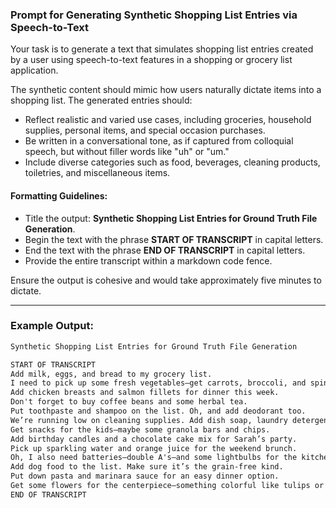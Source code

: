 ### **Prompt for Generating Synthetic Shopping List Entries via Speech-to-Text**

Your task is to generate a text that simulates shopping list entries created by a user using speech-to-text features in a shopping or grocery list application.

The synthetic content should mimic how users naturally dictate items into a shopping list. The generated entries should:

- Reflect realistic and varied use cases, including groceries, household supplies, personal items, and special occasion purchases.
- Be written in a conversational tone, as if captured from colloquial speech, but without filler words like "uh" or "um."
- Include diverse categories such as food, beverages, cleaning products, toiletries, and miscellaneous items.

#### **Formatting Guidelines:**
- Title the output: **Synthetic Shopping List Entries for Ground Truth File Generation**.
- Begin the text with the phrase **START OF TRANSCRIPT** in capital letters.
- End the text with the phrase **END OF TRANSCRIPT** in capital letters.
- Provide the entire transcript within a markdown code fence.

Ensure the output is cohesive and would take approximately five minutes to dictate.

---

### Example Output:

```markdown
Synthetic Shopping List Entries for Ground Truth File Generation

START OF TRANSCRIPT
Add milk, eggs, and bread to my grocery list.
I need to pick up some fresh vegetables—get carrots, broccoli, and spinach.
Add chicken breasts and salmon fillets for dinner this week.
Don't forget to buy coffee beans and some herbal tea.
Put toothpaste and shampoo on the list. Oh, and add deodorant too.
We’re running low on cleaning supplies. Add dish soap, laundry detergent, and paper towels.
Get snacks for the kids—maybe some granola bars and chips.
Add birthday candles and a chocolate cake mix for Sarah’s party.
Pick up sparkling water and orange juice for the weekend brunch.
Oh, I also need batteries—double A's—and some lightbulbs for the kitchen.
Add dog food to the list. Make sure it’s the grain-free kind.
Put down pasta and marinara sauce for an easy dinner option.
Get some flowers for the centerpiece—something colorful like tulips or daisies.
END OF TRANSCRIPT
```
 
